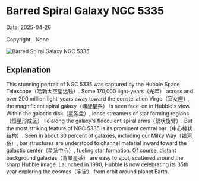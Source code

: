# Barred Spiral Galaxy NGC 5335

Data: 2025-04-26

Copyright：None

![Barred Spiral Galaxy NGC 5335](https://apod.nasa.gov/apod/image/2504/NGC5335heic2505_2048.jpg)

## Explanation
    
This stunning portrait of NGC 5335 was captured by the Hubble Space Telescope（哈勃太空望远镜）.  Some 170,000 light-years（光年） across and over 200 million light-years away toward the constellation Virgo（室女座）, the magnificent spiral galaxy（螺旋星系） is seen face-on in Hubble's view. Within the galactic disk（星系盘）, loose streamers of star forming regions（恒星形成区） lie along the galaxy's flocculent spiral arms（絮状旋臂）. But the most striking feature of NGC 5335 is its prominent central bar（中心棒状结构）. Seen in about 30 percent of galaxies, including our Milky Way（银河系）, bar structures are understood to channel material inward toward the galactic center（星系中心）, fueling star formation. Of course, distant background galaxies（背景星系） are easy to spot, scattered around the sharp Hubble image. Launched in 1990, Hubble is now celebrating its 35th year exploring the cosmos（宇宙） from orbit around planet Earth.
